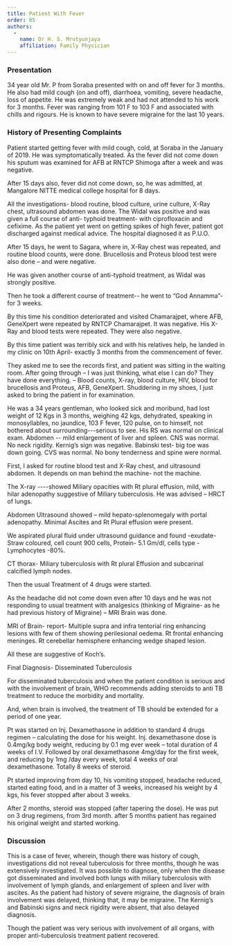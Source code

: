 ```yaml
---
title: Patient With Fever
order: 05
authors:
  -
    name: Dr H. S. Mrutyunjaya
    affiliation: Family Physician
---
```


### Presentation ###
34 year old Mr. P from Soraba presented with on and off fever for 3 months. He also had mild cough (on and off), diarrhoea, vomiting, severe headache, loss of appetite. He was extremely weak and had not attended to his work for 3 months. Fever was ranging from 101 F to 103 F and associated with chills and rigours. He is known to have severe migraine for the last 10 years.


### History of Presenting Complaints ###
Patient started getting fever with mild cough, cold, at Soraba in the January of 2019. He was symptomatically treated. As the fever did not come down his sputum was examined for AFB at RNTCP Shimoga after a week and was negative.

After 15 days also, fever did not come down, so, he  was admitted, at Mangalore NITTE medical college hospital for 8 days.

All the investigations- blood routine, blood culture, urine culture, X-Ray chest, ultrasound abdomen was done. The Widal was positive and was given a full course of anti- typhoid treatment- with ciprofloxacin and cefixime. As the patient yet went on getting spikes of high fever, patient got discharged against medical advice. The hospital diagnosed it as P.U.O.

After 15 days, he went to Sagara, where in, X-Ray chest was repeated, and routine blood counts, were done. Brucellosis and Proteus blood test were also done – and were negative.

He was given another course of anti-typhoid treatment, as Widal was strongly positive.

Then he took a different course of treatment-- he went to “God Annamma”- for 3 weeks.

By this time his condition deteriorated and visited Chamarajpet, where AFB, GeneXpert were repeated by RNTCP Chamarajpet. It was negative. His X-Ray and blood tests were repeated. They were also negative.

By this time patient was terribly sick and with his relatives help, he landed in my clinic on 10th April- exactly 3 months from the commencement of fever.

They asked me to see the records first, and patient was sitting in the waiting room. After going through – I was just thinking, what else I can do? They have done everything. – Blood counts, X-ray, blood culture, HIV, blood for brucellosis and Proteus, AFB, GeneXpert.
Shuddering in my shoes, I just asked to bring the patient in for examination.

He was a 34 years gentleman, who looked sick and moribund, had lost weight of 12 Kgs in 3 months, weighing 42 kgs, dehydrated, speaking in monosyllables, no jaundice, 103 F fever, 120 pulse, on to himself, not bothered about surrounding---serious to see.
His RS was normal on clinical exam.
Abdomen -- mild enlargement of liver and spleen.
CNS was normal. No neck rigidity. Kernig’s sign was negative. Babinski test- big toe was down going.
CVS was normal. No bony tenderness and spine were normal.

First, I asked for routine blood test and X-Ray chest, and ultrasound abdomen.
It depends on man behind the machine- not the machine.

The X-ray ----showed Miliary opacities with Rt plural effusion, mild, with hilar adenopathy suggestive of Miliary tuberculosis. He was advised – HRCT of lungs.

Abdomen Ultrasound showed – mild hepato-splenomegaly with portal adenopathy.
Minimal Ascites and Rt Plural effusion were present.

We aspirated plural fluid under ultrasound guidance and found -exudate-Straw coloured, cell count 900 cells, Protein- 5.1 Gm/dl, cells type - Lymphocytes -80%.

CT thorax- Miliary tuberculosis with Rt plural Effusion and subcarinal calcified lymph nodes.

Then the usual Treatment of 4 drugs were started.

As the headache did not come down even after 10 days and he was not responding to usual treatment with analgesics (thinking of Migraine- as he had previous history of Migraine) – MRI Brain was done.

MRI of Brain- report- Multiple supra and infra tentorial ring enhancing lesions with few of them showing perilesional oedema. Rt frontal enhancing meninges.
Rt cerebellar hemisphere enhancing wedge shaped lesion.

All these are suggestive of Koch’s.

Final Diagnosis- Disseminated Tuberculosis

For disseminated tuberculosis and when the patient condition is serious and with the involvement of brain, WHO recommends adding steroids to anti TB treatment to reduce the morbidity and mortality.

And, when brain is involved, the treatment of TB should be extended for a period of one year.

Pt was started on Inj. Dexamethasone in addition to standard 4 drugs regimen – calculating the dose for his weight.  Inj. dexamethasone dose is 0.4mg/kg body weight, reducing by 0.1 mg ever week – total duration of 4 weeks of I.V. Followed by oral dexamethasone 4mg/day for the first week, and reducing by 1mg /day  every week, total 4 weeks of oral dexamethasone. Totally 8 weeks of steroid.

Pt started improving from day 10, his vomiting stopped, headache reduced, started eating food, and in a matter of 3 weeks, increased his weight by 4 kgs, his fever stopped after about 3 weeks.

After 2 months, steroid was stopped (after tapering the dose). He was put on 3 drug regimens, from 3rd month. after 5 months patient has regained his original weight and started working.

### Discussion ###

This is a case of fever, wherein, though there was history of cough, investigations did not reveal tuberculosis for three months, though he was extensively investigated. It was possible to diagnose, only when the disease got disseminated and involved both lungs with miliary tuberculosis with involvement of lymph glands, and enlargement of spleen and liver with ascites. As the patient had history of severe migraine, the diagnosis of brain involvement was delayed, thinking that, it may be migraine. The Kernig’s and Babinski signs and neck rigidity were absent, that also delayed diagnosis.

Though the patient was very serious with involvement of all organs, with proper anti-tuberculosis treatment patient recovered.

